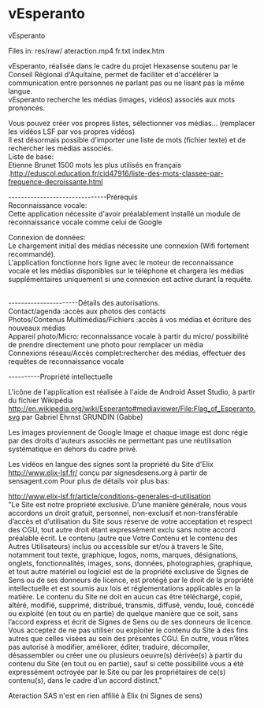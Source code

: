 vEsperanto
==========

vEsperanto

Files in: res/raw/
ateraction.mp4
fr.txt
index.htm

<div class="id-app-orig-desc">vEsperanto, réalisée dans le cadre du projet Hexasense soutenu par le Conseil Régional d'Aquitaine, permet de faciliter et d'accélérer la communication entre personnes ne parlant pas ou ne lisant pas la même langue.<br>vEsperanto recherche les médias (images, vidéos) associés aux mots prononcés.<p>Vous pouvez créer vos propres listes, sélectionner vos médias... (remplacer les vidéos LSF par vos propres vidéos)<br>Il est désormais possible d'importer une liste de mots (fichier texte) et de rechercher les médias associés.<br>Liste de base:<br>Etienne Brunet 1500 mots les plus utilisés en français<br>.<a href="https://www.google.com/url?q=https://www.google.com/url?q%3Dhttp://eduscol.education.fr/cid47916/liste-des-mots-classee-par-frequence-decroissante.html%26sa%3DD%26usg%3DAFQjCNHycxQQYPa0KOfrbLBOveAvdZ-5UA&amp;sa=D&amp;usg=AFQjCNGBLWPq7bPAlafVNUr_2kYQixeing" target="_blank">http://eduscol.education.fr/cid47916/liste-des-mots-classee-par-frequence-decroissante.html</a></p><p></p><p></p><p></p><p>-------------------------------Prérequis<br>Reconnaissance vocale:<br>Cette application nécessite d'avoir préalablement installé un module de reconnaissance vocale comme celui de Google</p><p>Connexion de données:<br>Le chargement initial des médias nécessite une connexion (Wifi fortement recommandé).<br>L'application fonctionne hors ligne avec le moteur de reconnaissance vocale et les médias disponibles sur le téléphone et chargera les médias supplémentaires uniquement si une connexion est active durant la requête.</p><p><br>----------------------Détails des autorisations.<br>Contact/agenda :accès aux photos des contacts<br>Photos/Contenus Multimédias/Fichiers :accès à vos médias et écriture des nouveaux médias<br>Appareil photo/Micro: reconnaissance vocale à partir du micro/ possibilité de prendre directement une photo pour remplacer un média<br>Connexions réseau/Accès complet:rechercher des médias, effectuer des requêtes de reconnaissance vocale</p><p>----------Propriété intellectuelle</p><p>L'icône de l'application est réalisée à l'aide de Android Asset Studio, à partir du fichier Wikipédia <a href="https://www.google.com/url?q=https://www.google.com/url?q%3Dhttp://en.wikipedia.org/wiki/Esperanto%2523mediaviewer/File:Flag_of_Esperanto.svg%26sa%3DD%26usg%3DAFQjCNFD0lzobVNoER47AqFLzXaawYc2vQ&amp;sa=D&amp;usg=AFQjCNFAMKZBqaa1QDmMdlMbs728Iec1Qw" target="_blank">http://en.wikipedia.org/wiki/Esperanto#mediaviewer/File:Flag_of_Esperanto.svg</a>  par Gabriel Ehrnst GRUNDIN (Gabbe)</p><p>Les images proviennent de Google Image et chaque image est donc régie par des droits d'auteurs associés ne permettant pas une réutilisation systématique en dehors du cadre privé.</p><p>Les vidéos en langue des signes sont la propriété du Site d'Elix <a href="https://www.google.com/url?q=https://www.google.com/url?q%3Dhttp://www.elix-lsf.fr/%26sa%3DD%26usg%3DAFQjCNGEKopa2Aj9i7aFlZTjkLoUaLlxXA&amp;sa=D&amp;usg=AFQjCNH84OAffc18q2TmpBGEQD1oNsHtnA" target="_blank">http://www.elix-lsf.fr/</a> conçu par signesdesens.org à partir de sensagent.com Pour plus de détails voir plus bas:</p><p><a href="https://www.google.com/url?q=https://www.google.com/url?q%3Dhttp://www.elix-lsf.fr/article/conditions-generales-d-utilisation%26sa%3DD%26usg%3DAFQjCNH1naIOWe0YRDdwVAppy0qulCAVTA&amp;sa=D&amp;usg=AFQjCNESgO2LMPjY8v0G_3TX7dfMyZjd6g" target="_blank">http://www.elix-lsf.fr/article/conditions-generales-d-utilisation</a> <br>"Le Site est notre propriété exclusive. D’une manière générale, nous vous accordons un droit gratuit, personnel, non-exclusif et non-transférable d’accès et d’utilisation du Site sous réserve de votre acceptation et respect des CGU, tout autre droit étant expressément exclu sans notre accord préalable écrit. Le contenu (autre que Votre Contenu et le contenu des Autres Utilisateurs) inclus ou accessible sur et/ou à travers le Site, notamment tout texte, graphique, logos, noms, marques, désignations, onglets, fonctionnalités, images, sons, données, photographies, graphique, et tout autre matériel ou logiciel est de la propriété exclusive de Signes de Sens ou de ses donneurs de licence, est protégé par le droit de la propriété intellectuelle et est soumis aux lois et réglementations applicables en la matière. Le contenu du Site ne doit en aucun cas être téléchargé, copié, altéré, modifié, supprimé, distribué, transmis, diffusé, vendu, loué, concédé ou exploité (en tout ou en partie) de quelque manière que ce soit, sans l’accord express et écrit de Signes de Sens ou de ses donneurs de licence. Vous acceptez de ne pas utiliser ou exploiter le contenu du Site à des fins autres que celles visées au sein des présentes CGU. En outre, vous n’êtes pas autorisé à modifier, améliorer, éditer, traduire, décompiler, désassembler ou créer une ou plusieurs oeuvre(s) dérivée(s) à partir du contenu du Site (en tout ou en partie), sauf si cette possibilité vous a été expressément octroyée par le Site ou par les propriétaires de ce(s) contenu(s), dans le cadre d’un accord distinct."</p><p>Ateraction SAS n'est en rien affilié à Elix (ni Signes de sens)</p><p></p><p></p><p></p><p></p><p></p><p></p><p></p><p></p><p></p><p></p><p></p><p></p></div>
